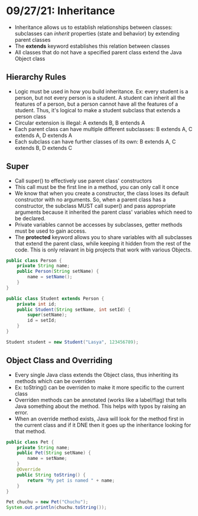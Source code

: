 # 09/27/21: Inheritance
- Inheritance allows us to establish relationships between classes: subclasses can *inherit* properties (state and behavior) by extending parent classes
- The **extends** keyword establishes this relation between classes
- All classes that do not have a specified parent class extend the Java Object class

## Hierarchy Rules
- Logic must be used in how you build inheritance. Ex: every student is a person, but not every person is a student. A student can inherit all the features of a person, but a person cannot have all the features of a student. Thus, it's logical to make a student subclass that extends a person class
- Circular extension is illegal: A extends B, B entends A
- Each parent class can have multiple different subclasses: B extends A, C extends A, D extends A
- Each subclass can have further classes of its own: B extends A, C extends B, D extends C

## Super
- Call super() to effectively use parent class' constructors 
- This call must be the first line in a method, you can only call it once
- We know that when you create a constructor, the class loses its default constructor with no arguments. So, when a parent class has a constructor, the subclass MUST call super() and pass appropriate arguments because it inherited the parent class' variables which need to be declared. 
- Private variables cannot be accesses by subclasses, getter methods must be used to gain access. 
- The **protected** keyword allows you to share variables with all subclasses that extend the parent class, while keeping it hidden from the rest of the code. This is only relavant in big projects that work with various Objects. 

```java
public class Person {
    private String name;
    public Person(String setName) {
        name = setName();
    }
}

public class Student extends Person {
    private int id;
    public Student(String setName, int setId) {
        super(setName);
        id = setId;
    }
}

Student student = new Student("Lasya", 123456789);
```

## Object Class and Overriding
- Every single Java class extends the Object class, thus inheriting its methods which can be overriden
- Ex: toString() can be overriden to make it more specific to the current class
- Overriden methods can be annotated (works like a label/flag) that tells Java something about the method. This helps with typos by raising an error.
- When an override method exists, Java will look for the method first in the current class and if it DNE then it goes up the inheritance looking for that method.
```java
public class Pet {
    private String name;
    public Pet(String setName) {
        name = setName;
    }
    @Override 
    public String toString() {
        return "My pet is named " + name;
    }
}

Pet chuchu = new Pet("Chuchu");
System.out.println(chuchu.toString());
```